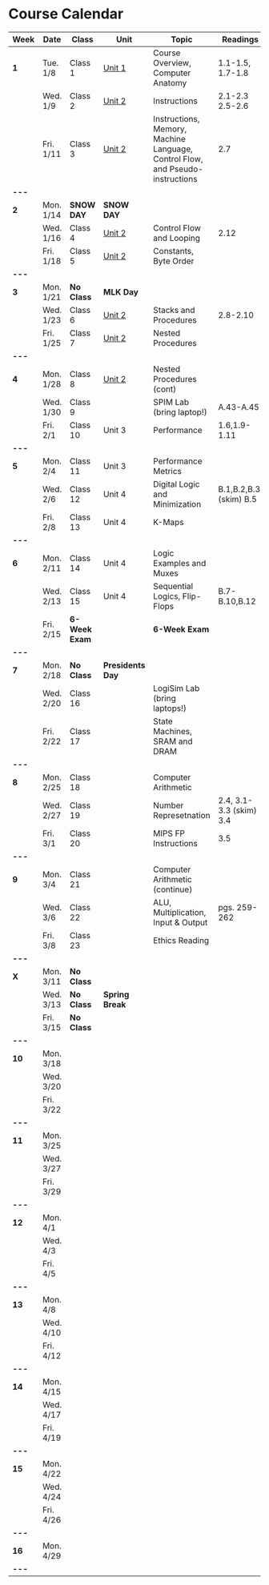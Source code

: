 # Course Calendar

    
| **Week** | **Date**  | **Class**       | **Unit**                   | **Topic**                                                                     | **Readings**            | **Assignment**                                                                                   |
|----------|-----------|-----------------|----------------------------|-------------------------------------------------------------------------------|-------------------------|--------------------------------------------------------------------------------------------------|
| **1**    | Tue. 1/8  | Class 1         | [Unit 1](units/unit_01.md) | Course Overview, Computer Anatomy                                             | 1.1-1.5, 1.7-1.8        |                                                                                                  |
|          | Wed. 1/9  | Class 2         | [Unit 2](units/unit_02.md) | Instructions                                                                  | 2.1-2.3 <br> 2.5-2.6    |                                                                                                  |
|          | Fri. 1/11 | Class 3         | [Unit 2](units/unit_02.md) | Instructions, Memory, Machine Language, Control Flow, and Pseudo-instructions | 2.7                     | [Quiz](https://github.com/adamaviv/ic220-s19-quiz/blob/master/quizzes/03-Add-Sub-Load-Store.txt) |
| **---**  |           |                 |                            |                                                                               |                         |                                                                                                  |
| **2**    | Mon. 1/14 | **SNOW DAY**    | **SNOW DAY**               |                                                                               |                         |                                                                                                  |
|          | Wed. 1/16 | Class 4         | [Unit 2](units/unit_02.md) | Control Flow and Looping                                                      | 2.12                    | [HW-0](hw/hw00.md) Due                                                                           |
|          | Fri. 1/18 | Class 5         | [Unit 2](units/unit_02.md) | Constants, Byte Order                                                         |                         | [HW-1](hw/hw01.pdf) Due                                                                          |
| **---**  |           |                 |                            |                                                                               |                         |                                                                                                  |
| **3**    | Mon. 1/21 | **No Class**    | **MLK Day**                |                                                                               |                         |                                                                                                  |
|          | Wed. 1/23 | Class 6         | [Unit 2](units/unit_02.md) | Stacks and Procedures                                                         | 2.8-2.10                |                                                                                                  |
|          | Fri. 1/25 | Class 7         | [Unit 2](units/unit_02.md) | Nested Procedures                                                             |                         | [HW-2](hw/hw02.pdf) Due                                                                          |
| **---**  |           |                 |                            |                                                                               |                         |                                                                                                  |
| **4**    | Mon. 1/28 | Class 8         | [Unit 2](units/unit_02.md) | Nested Procedures (cont)                                                      |                         |                                                                                                  |
|          | Wed. 1/30 | Class 9         |                            | SPIM Lab  (bring laptop!)                                                     | A.43-A.45               | Pre-lab Due                                                                                      |
|          | Fri. 2/1  | Class 10        | Unit 3                     | Performance                                                                   | 1.6,1.9-1.11            | Lab-1 Due                                                                                        |
| **---**  |           |                 |                            |                                                                               |                         |                                                                                                  |
| **5**    | Mon. 2/4  | Class 11        | Unit 3                     | Performance Metrics                                                           |                         | [HW-3](hw/hw_03.pdf) Due                                                                         |
|          | Wed. 2/6  | Class 12        | Unit 4                     | Digital Logic and Minimization                                                | B.1,B.2,B.3, (skim) B.5 |                                                                                                  |
|          | Fri. 2/8  | Class 13        | Unit 4                     | K-Maps                                                                        |                         | [HW-4](hw/hw04.pdf) Due                                                                                         |
| **---**  |           |                 |                            |                                                                               |                         |                                                                                                  |
| **6**    | Mon. 2/11 | Class 14        | Unit 4                     | Logic Examples and Muxes                                                      |                         | Project 1 Due                                                                                    |
|          | Wed. 2/13 | Class 15        | Unit 4                     | Sequential Logics, Flip-Flops                                                 | B.7-B.10,B.12           |                                                                                                  |
|          | Fri. 2/15 | **6-Week Exam** |                            | **6-Week Exam**                                                               |                         |                                                                                                  |
| **---**  |           |                 |                            |                                                                               |                         |                                                                                                  |
| **7**    | Mon. 2/18 | **No Class**    | **Presidents Day**         |                                                                               |                         |                                                                                                  |
|          | Wed. 2/20 | Class 16        |                            | LogiSim Lab (bring laptops!)                                                  |                         | HW-5 Due                                                                                         |
|          | Fri. 2/22 | Class 17        |                            | State Machines, SRAM and DRAM                                                 |                         |                                                                                                  |
| **---**  |           |                 |                            |                                                                               |                         |                                                                                                  |
| **8**    | Mon. 2/25 | Class 18        |                            | Computer Arithmetic                                                           |                         |                                                                                                  |
|          | Wed. 2/27 | Class 19        |                            | Number Represetnation                                                         | 2.4, 3.1-3.3 (skim) 3.4 | Logisim Lab Due                                                                                  |
|          | Fri. 3/1  | Class 20        |                            | MIPS FP Instructions                                                          | 3.5                     |                                                                                                  |
| **---**  |           |                 |                            |                                                                               |                         |                                                                                                  |
| **9**    | Mon. 3/4  | Class 21        |                            | Computer Arithmetic (continue)                                                |                         | Paper Description Due                                                                            |
|          | Wed. 3/6  | Class 22        |                            | ALU, Multiplication, Input & Output                                           | pgs. 259-262            |                                                                                                  |
|          | Fri. 3/8  | Class 23        |                            | Ethics Reading                                                                |                         | HW-6 Due                                                                                         |
| **---**  |           |                 |                            |                                                                               |                         |                                                                                                  |
| **X**    | Mon. 3/11 | **No Class**    |                            |                                                                               |                         |                                                                                                  |
|          | Wed. 3/13 | **No Class**    | **Spring Break**           |                                                                               |                         |                                                                                                  |
|          | Fri. 3/15 | **No Class**    |                            |                                                                               |                         |                                                                                                  |
| **---**  |           |                 |                            |                                                                               |                         |                                                                                                  |
| **10**   | Mon. 3/18 |                 |                            |                                                                               |                         |                                                                                                  |
|          | Wed. 3/20 |                 |                            |                                                                               |                         |                                                                                                  |
|          | Fri. 3/22 |                 |                            |                                                                               |                         |                                                                                                  |
| **---**  |           |                 |                            |                                                                               |                         |                                                                                                  |
| **11**   | Mon. 3/25 |                 |                            |                                                                               |                         |                                                                                                  |
|          | Wed. 3/27 |                 |                            |                                                                               |                         |                                                                                                  |
|          | Fri. 3/29 |                 |                            |                                                                               |                         |                                                                                                  |
| **---**  |           |                 |                            |                                                                               |                         |                                                                                                  |
| **12**   | Mon. 4/1  |                 |                            |                                                                               |                         |                                                                                                  |
|          | Wed. 4/3  |                 |                            |                                                                               |                         |                                                                                                  |
|          | Fri. 4/5  |                 |                            |                                                                               |                         |                                                                                                  |
| **---**  |           |                 |                            |                                                                               |                         |                                                                                                  |
| **13**   | Mon. 4/8  |                 |                            |                                                                               |                         |                                                                                                  |
|          | Wed. 4/10 |                 |                            |                                                                               |                         |                                                                                                  |
|          | Fri. 4/12 |                 |                            |                                                                               |                         |                                                                                                  |
| **---**  |           |                 |                            |                                                                               |                         |                                                                                                  |
| **14**   | Mon. 4/15 |                 |                            |                                                                               |                         |                                                                                                  |
|          | Wed. 4/17 |                 |                            |                                                                               |                         |                                                                                                  |
|          | Fri. 4/19 |                 |                            |                                                                               |                         |                                                                                                  |
| **---**  |           |                 |                            |                                                                               |                         |                                                                                                  |
| **15**   | Mon. 4/22 |                 |                            |                                                                               |                         |                                                                                                  |
|          | Wed. 4/24 |                 |                            |                                                                               |                         |                                                                                                  |
|          | Fri. 4/26 |                 |                            |                                                                               |                         |                                                                                                  |
| **---**  |           |                 |                            |                                                                               |                         |                                                                                                  |
| **16**   | Mon. 4/29 |                 |                            |                                                                               |                         |                                                                                                  |
| **---**  |           |                 |                            |                                                                               |                         |                                                                                                  |



